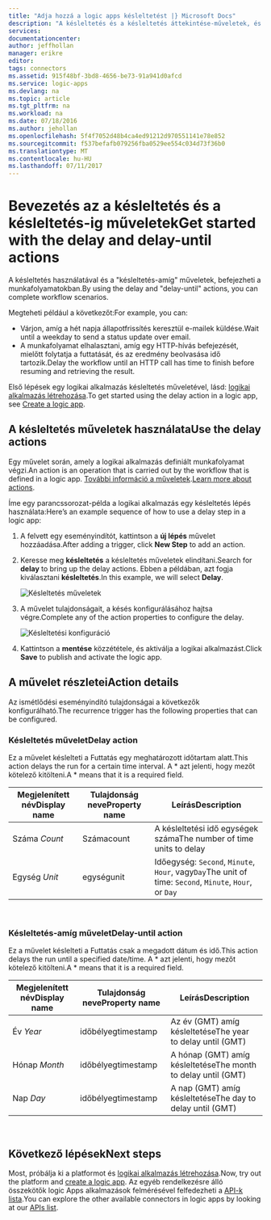 ```yaml
---
title: "Adja hozzá a logic apps késleltetést |} Microsoft Docs"
description: "A késleltetés és a késleltetés áttekintése-műveletek, és hogyan érdemes azokat használni az Azure Logic Apps alkalmazást."
services: 
documentationcenter: 
author: jeffhollan
manager: erikre
editor: 
tags: connectors
ms.assetid: 915f48bf-3bd8-4656-be73-91a941d0afcd
ms.service: logic-apps
ms.devlang: na
ms.topic: article
ms.tgt_pltfrm: na
ms.workload: na
ms.date: 07/18/2016
ms.author: jehollan
ms.openlocfilehash: 5f4f7052d48b4ca4ed91212d970551141e78e852
ms.sourcegitcommit: f537befafb079256fba0529ee554c034d73f36b0
ms.translationtype: MT
ms.contentlocale: hu-HU
ms.lasthandoff: 07/11/2017
---
```

# <a name="get-started-with-the-delay-and-delay-until-actions"></a><span data-ttu-id="3f256-103">Bevezetés az a késleltetés és a késleltetés-ig műveletek</span><span class="sxs-lookup"><span data-stu-id="3f256-103">Get started with the delay and delay-until actions</span></span>
<span data-ttu-id="3f256-104">A késleltetés használatával és a "késleltetés-amíg" műveletek, befejezheti a munkafolyamatokban.</span><span class="sxs-lookup"><span data-stu-id="3f256-104">By using the delay and "delay-until" actions, you can complete workflow scenarios.</span></span>

<span data-ttu-id="3f256-105">Megteheti például a következőt:</span><span class="sxs-lookup"><span data-stu-id="3f256-105">For example, you can:</span></span>

* <span data-ttu-id="3f256-106">Várjon, amíg a hét napja állapotfrissítés keresztül e-mailek küldése.</span><span class="sxs-lookup"><span data-stu-id="3f256-106">Wait until a weekday to send a status update over email.</span></span>
* <span data-ttu-id="3f256-107">A munkafolyamat elhalasztani, amíg egy HTTP-hívás befejezését, mielőtt folytatja a futtatását, és az eredmény beolvasása idő tartozik.</span><span class="sxs-lookup"><span data-stu-id="3f256-107">Delay the workflow until an HTTP call has time to finish before resuming and retrieving the result.</span></span>

<span data-ttu-id="3f256-108">Első lépések egy logikai alkalmazás késleltetés műveletével, lásd: [logikai alkalmazás létrehozása](../logic-apps/logic-apps-create-a-logic-app.md).</span><span class="sxs-lookup"><span data-stu-id="3f256-108">To get started using the delay action in a logic app, see [Create a logic app](../logic-apps/logic-apps-create-a-logic-app.md).</span></span>

## <a name="use-the-delay-actions"></a><span data-ttu-id="3f256-109">A késleltetés műveletek használata</span><span class="sxs-lookup"><span data-stu-id="3f256-109">Use the delay actions</span></span>
<span data-ttu-id="3f256-110">Egy művelet során, amely a logikai alkalmazás definiált munkafolyamat végzi.</span><span class="sxs-lookup"><span data-stu-id="3f256-110">An action is an operation that is carried out by the workflow that is defined in a logic app.</span></span> <span data-ttu-id="3f256-111">[További információ a műveletek](connectors-overview.md).</span><span class="sxs-lookup"><span data-stu-id="3f256-111">[Learn more about actions](connectors-overview.md).</span></span>

<span data-ttu-id="3f256-112">Íme egy parancssorozat-példa a logikai alkalmazás egy késleltetés lépés használata:</span><span class="sxs-lookup"><span data-stu-id="3f256-112">Here’s an example sequence of how to use a delay step in a logic app:</span></span>

1. <span data-ttu-id="3f256-113">A felvett egy eseményindítót, kattintson a **új lépés** művelet hozzáadása.</span><span class="sxs-lookup"><span data-stu-id="3f256-113">After adding a trigger, click **New Step** to add an action.</span></span>
2. <span data-ttu-id="3f256-114">Keresse meg **késleltetés** a késleltetés műveletek elindítani.</span><span class="sxs-lookup"><span data-stu-id="3f256-114">Search for **delay** to bring up the delay actions.</span></span> <span data-ttu-id="3f256-115">Ebben a példában, azt fogja kiválasztani **késleltetés**.</span><span class="sxs-lookup"><span data-stu-id="3f256-115">In this example, we will select **Delay**.</span></span>
   
    ![Késleltetés műveletek](./media/connectors-native-delay/using-action-1.png)
3. <span data-ttu-id="3f256-117">A művelet tulajdonságait, a késés konfigurálásához hajtsa végre.</span><span class="sxs-lookup"><span data-stu-id="3f256-117">Complete any of the action properties to configure the delay.</span></span>
   
    ![Késleltetési konfiguráció](./media/connectors-native-delay/using-action-2.png)
4. <span data-ttu-id="3f256-119">Kattintson a **mentése** közzététele, és aktiválja a logikai alkalmazást.</span><span class="sxs-lookup"><span data-stu-id="3f256-119">Click **Save** to publish and activate the logic app.</span></span>

## <a name="action-details"></a><span data-ttu-id="3f256-120">A művelet részletei</span><span class="sxs-lookup"><span data-stu-id="3f256-120">Action details</span></span>
<span data-ttu-id="3f256-121">Az ismétlődési eseményindító tulajdonságai a következők konfigurálható.</span><span class="sxs-lookup"><span data-stu-id="3f256-121">The recurrence trigger has the following properties that can be configured.</span></span>

### <a name="delay-action"></a><span data-ttu-id="3f256-122">Késleltetés művelet</span><span class="sxs-lookup"><span data-stu-id="3f256-122">Delay action</span></span>
<span data-ttu-id="3f256-123">Ez a művelet késlelteti a Futtatás egy meghatározott időtartam alatt.</span><span class="sxs-lookup"><span data-stu-id="3f256-123">This action delays the run for a certain time interval.</span></span>
<span data-ttu-id="3f256-124">A * azt jelenti, hogy mezőt kötelező kitölteni.</span><span class="sxs-lookup"><span data-stu-id="3f256-124">A * means that it is a required field.</span></span>

| <span data-ttu-id="3f256-125">Megjelenített név</span><span class="sxs-lookup"><span data-stu-id="3f256-125">Display name</span></span> | <span data-ttu-id="3f256-126">Tulajdonság neve</span><span class="sxs-lookup"><span data-stu-id="3f256-126">Property name</span></span> | <span data-ttu-id="3f256-127">Leírás</span><span class="sxs-lookup"><span data-stu-id="3f256-127">Description</span></span> |
| --- | --- | --- |
| <span data-ttu-id="3f256-128">Száma *</span><span class="sxs-lookup"><span data-stu-id="3f256-128">Count*</span></span> |<span data-ttu-id="3f256-129">Száma</span><span class="sxs-lookup"><span data-stu-id="3f256-129">count</span></span> |<span data-ttu-id="3f256-130">A késleltetési idő egységek száma</span><span class="sxs-lookup"><span data-stu-id="3f256-130">The number of time units to delay</span></span> |
| <span data-ttu-id="3f256-131">Egység *</span><span class="sxs-lookup"><span data-stu-id="3f256-131">Unit*</span></span> |<span data-ttu-id="3f256-132">egység</span><span class="sxs-lookup"><span data-stu-id="3f256-132">unit</span></span> |<span data-ttu-id="3f256-133">Időegység: `Second`, `Minute`, `Hour`, vagy`Day`</span><span class="sxs-lookup"><span data-stu-id="3f256-133">The unit of time: `Second`, `Minute`, `Hour`, or `Day`</span></span> |

<br>

### <a name="delay-until-action"></a><span data-ttu-id="3f256-134">Késleltetés-amíg művelet</span><span class="sxs-lookup"><span data-stu-id="3f256-134">Delay-until action</span></span>
<span data-ttu-id="3f256-135">Ez a művelet késlelteti a Futtatás csak a megadott dátum és idő.</span><span class="sxs-lookup"><span data-stu-id="3f256-135">This action delays the run until a specified date/time.</span></span>
<span data-ttu-id="3f256-136">A * azt jelenti, hogy mezőt kötelező kitölteni.</span><span class="sxs-lookup"><span data-stu-id="3f256-136">A * means that it is a required field.</span></span>

| <span data-ttu-id="3f256-137">Megjelenített név</span><span class="sxs-lookup"><span data-stu-id="3f256-137">Display name</span></span> | <span data-ttu-id="3f256-138">Tulajdonság neve</span><span class="sxs-lookup"><span data-stu-id="3f256-138">Property name</span></span> | <span data-ttu-id="3f256-139">Leírás</span><span class="sxs-lookup"><span data-stu-id="3f256-139">Description</span></span> |
| --- | --- | --- |
| <span data-ttu-id="3f256-140">Év *</span><span class="sxs-lookup"><span data-stu-id="3f256-140">Year*</span></span> |<span data-ttu-id="3f256-141">időbélyeg</span><span class="sxs-lookup"><span data-stu-id="3f256-141">timestamp</span></span> |<span data-ttu-id="3f256-142">Az év (GMT) amíg késleltetése</span><span class="sxs-lookup"><span data-stu-id="3f256-142">The year to delay until (GMT)</span></span> |
| <span data-ttu-id="3f256-143">Hónap *</span><span class="sxs-lookup"><span data-stu-id="3f256-143">Month*</span></span> |<span data-ttu-id="3f256-144">időbélyeg</span><span class="sxs-lookup"><span data-stu-id="3f256-144">timestamp</span></span> |<span data-ttu-id="3f256-145">A hónap (GMT) amíg késleltetése</span><span class="sxs-lookup"><span data-stu-id="3f256-145">The month to delay until (GMT)</span></span> |
| <span data-ttu-id="3f256-146">Nap *</span><span class="sxs-lookup"><span data-stu-id="3f256-146">Day*</span></span> |<span data-ttu-id="3f256-147">időbélyeg</span><span class="sxs-lookup"><span data-stu-id="3f256-147">timestamp</span></span> |<span data-ttu-id="3f256-148">A nap (GMT) amíg késleltetése</span><span class="sxs-lookup"><span data-stu-id="3f256-148">The day to delay until (GMT)</span></span> |

<br>

## <a name="next-steps"></a><span data-ttu-id="3f256-149">Következő lépések</span><span class="sxs-lookup"><span data-stu-id="3f256-149">Next steps</span></span>
<span data-ttu-id="3f256-150">Most, próbálja ki a platformot és [logikai alkalmazás létrehozása](../logic-apps/logic-apps-create-a-logic-app.md).</span><span class="sxs-lookup"><span data-stu-id="3f256-150">Now, try out the platform and [create a logic app](../logic-apps/logic-apps-create-a-logic-app.md).</span></span> <span data-ttu-id="3f256-151">Az egyéb rendelkezésre álló összekötők logic Apps alkalmazások felmérésével felfedezheti a [API-k lista](apis-list.md).</span><span class="sxs-lookup"><span data-stu-id="3f256-151">You can explore the other available connectors in logic apps by looking at our [APIs list](apis-list.md).</span></span>

